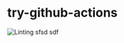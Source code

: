 # try-github-actions
![Linting](https://github.com/vkryskov/try-github-actions/workflows/Linting/badge.svg?branch=master&event=pull_request_review)
sfsd
sdf
